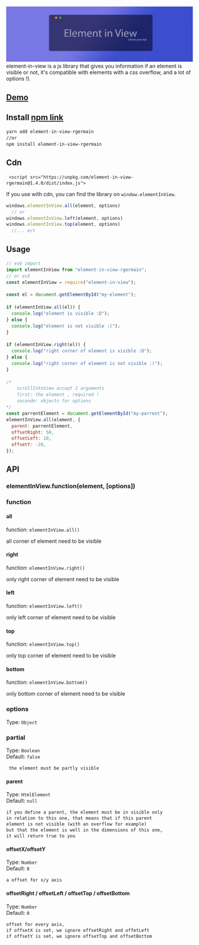 ![header](https://raw.githubusercontent.com/remigermain/readme-assets/master/element-in-view/header.jpg)
element-in-view is a js library that gives you information if an element is visible or not, it's compatible with elements with a css overflow, and a lot of options !).

## [Demo](https://jsfiddle.net/rgermain/owujbs5y/39/)

## Install [npm link](https://www.npmjs.com/package/element-in-view-rgermain)
```bash
yarn add element-in-view-rgermain
//or
npm install element-in-view-rgermain
```
## Cdn
```
 <script src="https://unpkg.com/element-in-view-rgermain@1.4.0/dist/index.js">
```
If you use with cdn, you can find the library on `window.elementInView`.

```js
windows.elementInView.all(element, options)
  // or
windows.elementInView.left(element, options)
windows.elementInView.top(element, options)
  //... ect
```

## Usage

```js
// es6 import
import elementInView from "element-in-view-rgermain";
// or es5
const elementInView = require("element-in-view");

const el = document.getElementById("my-element");

if (elementInView.all(el)) {
  console.log("element is visible :D");
} else {
  console.log("element is not visible :(");
}

if (elementInView.right(el)) {
  console.log("right corner of element is visible :D");
} else {
  console.log("right corner of element is not visible :(");
}

/*
    scrollIntoView accept 2 arguments
    first: the element , required !
    seconde: objects for options
*/
const parrentElement = document.getElementById("my-parrent");
elementInView.all(element, {
  parent: parrentElement,
  offsetRight: 50,
  offsetLeft: 10,
  offsetY: -20,
});
```

## API

### elementInView.function(element, [options])

### function
#### all
function: `elementInView.all()`

  all corner of element need to be visible


#### right
function: `elementInView.right()`

  only right corner of element need to be visible

#### left
function: `elementInView.left()`

  only left corner of element need to be visible

#### top
function: `elementInView.top()`

  only top corner of element need to be visible

#### bottom
function: `elementInView.bottom()`

  only bottom corner of element need to be visible


### options

Type: `Object`

### partial

Type: `Boolean` <br> Default: `false`

     the element must be partly visible 

#### parent

Type: `HtmlElement`<br> Default: `null`

    if you define a parent, the element must be in visible only
    in relation to this one, that means that if this parent
    element is not visible (with an overflow for example)
    but that the element is well in the dimensions of this one,
    it will return true to you 

#### offsetX/offsetY

Type: `Number`<br> Default: `0`

    a offset for x/y axis

#### offsetRight / offsetLeft / offsetTop / offsetBottom

Type: `Number`<br> Default: `0`

    offset for every axis,
    if offsetX is set, we ignore offsetRight and offetLeft
    if offsetY is set, we ignore offsetTop and offsetBottom
